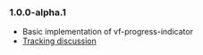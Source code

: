 ### 1.0.0-alpha.1

* Basic implementation of vf-progress-indicator
* [Tracking discussion](https://github.com/visual-framework/vf-core/discussions/1648)
